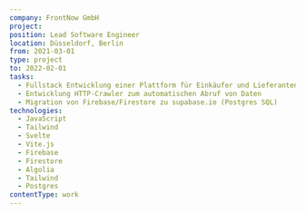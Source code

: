 ```yaml
---
company: FrontNow GmbH
project: 
position: Lead Software Engineer
location: Düsseldorf, Berlin
from: 2021-03-01
type: project
to: 2022-02-01
tasks:
  - Fullstack Entwicklung einer Plattform für Einkäufer und Lieferanten
  - Entwicklung HTTP-Crawler zum automatischen Abruf von Daten
  - Migration von Firebase/Firestore zu supabase.io (Postgres SQL)
technologies:
  - JavaScript
  - Tailwind
  - Svelte
  - Vite.js
  - Firebase
  - Firestore
  - Algolia
  - Tailwind
  - Postgres
contentType: work
---
```


